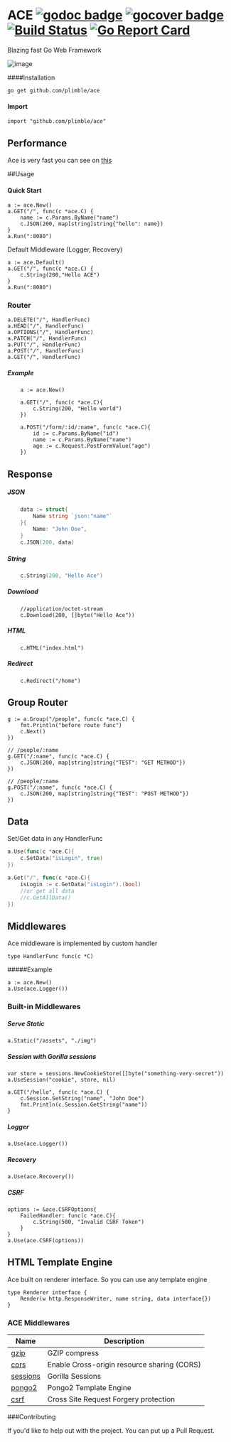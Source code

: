 ACE [![godoc badge](http://godoc.org/github.com/plimble/ace?status.png)](http://godoc.org/github.com/plimble/ace)   [![gocover badge](http://gocover.io/_badge/github.com/plimble/ace?t=3)](http://gocover.io/github.com/plimble/ace) [![Build Status](https://api.travis-ci.org/plimble/ace.svg?branch=master&t=3)](https://travis-ci.org/plimble/ace) [![Go Report Card](http://goreportcard.com/badge/plimble/ace?t=3)](http:/goreportcard.com/report/plimble/ace)
========

Blazing fast Go Web Framework

![image](http://image.free.in.th/v/2013/id/150218064526.jpg)

####Installation

```
go get github.com/plimble/ace
```

#### Import

```
import "github.com/plimble/ace"
```

## Performance
Ace is very fast you can see on [this](https://gist.github.com/witooh/1c05c71d9510b2020e48)

##Usage

#### Quick Start

```
a := ace.New()
a.GET("/", func(c *ace.C) {
	name := c.Params.ByName("name")
	c.JSON(200, map[string]string{"hello": name})
}
a.Run(":8080")
```

Default Middleware (Logger, Recovery)
```
a := ace.Default()
a.GET("/", func(c *ace.C) {
	c.String(200,"Hello ACE")
}
a.Run(":8080")
```

### Router
```
a.DELETE("/", HandlerFunc)
a.HEAD("/", HandlerFunc)
a.OPTIONS("/", HandlerFunc)
a.PATCH("/", HandlerFunc)
a.PUT("/", HandlerFunc)
a.POST("/", HandlerFunc)
a.GET("/", HandlerFunc)
```
##### Example
```
	a := ace.New()

	a.GET("/", func(c *ace.C){
		c.String(200, "Hello world")
	})

	a.POST("/form/:id/:name", func(c *ace.C){
		id := c.Params.ByName("id")
		name := c.Params.ByName("name")
		age := c.Request.PostFormValue("age")
	})
```

## Response
##### JSON
```go
	data := struct{
		Name string `json:"name"`
	}{
		Name: "John Doe",
	}
	c.JSON(200, data)
```
##### String
```go
	c.String(200, "Hello Ace")
```
##### Download
```
	//application/octet-stream
	c.Download(200, []byte("Hello Ace"))
```
##### HTML
```
	c.HTML("index.html")
```
##### Redirect
```
	c.Redirect("/home")
```

## Group Router

```
g := a.Group("/people", func(c *ace.C) {
	fmt.Println("before route func")
	c.Next()
})

// /people/:name
g.GET("/:name", func(c *ace.C) {
	c.JSON(200, map[string]string{"TEST": "GET METHOD"})
})

// /people/:name
g.POST("/:name", func(c *ace.C) {
	c.JSON(200, map[string]string{"TEST": "POST METHOD"})
})
```

## Data
Set/Get data in any HandlerFunc
```go
a.Use(func(c *ace.C){
	c.SetData("isLogin", true)
})

a.Get("/", func(c *ace.C){
	isLogin := c.GetData("isLogin").(bool)
	//or get all data
	//c.GetAllData()
})
```


## Middlewares
Ace middleware is implemented by custom handler
```
type HandlerFunc func(c *C)
```
#####Example
```
a := ace.New()
a.Use(ace.Logger())
```

### Built-in Middlewares

##### Serve Static
```
a.Static("/assets", "./img")
```

##### Session with Gorilla sessions

```
var store = sessions.NewCookieStore([]byte("something-very-secret"))
a.UseSession("cookie", store, nil)

```

```
a.GET("/hello", func(c *ace.C) {
	c.Session.SetString("name", "John Doe")
	fmt.Println(c.Session.GetString("name"))
}
```
##### Logger
```
a.Use(ace.Logger())
```

##### Recovery
```
a.Use(ace.Recovery())
```

##### CSRF
```
options := &ace.CSRFOptions{
	FailedHandler: func(c *ace.C){
		c.String(500, "Invalid CSRF Token")
	}
}
a.Use(ace.CSRF(options))
```

## HTML Template Engine
Ace built on renderer interface. So you can use any template engine

```
type Renderer interface {
	Render(w http.ResponseWriter, name string, data interface{})
}
```


### ACE Middlewares

| Name                                                	| Description                                 	|
|-----------------------------------------------------	|---------------------------------------------	|
| [gzip](https://github.com/plimble/ace-contrib/tree/master/gzip)         	| GZIP compress                               	|
| [cors](https://github.com/plimble/ace-contrib/tree/master/cors)         	| Enable Cross-origin resource sharing (CORS) 	|
| [sessions](https://github.com/plimble/ace-contrib/tree/master/sessions) 	| Gorilla Sessions                            	|
| [pongo2](https://github.com/plimble/ace-contrib/tree/master/pongo2)     	| Pongo2 Template Engine                      	|
| [csrf](https://github.com/plimble/ace-contrib/tree/master/csrf)         	| Cross Site Request Forgery protection       	|

###Contributing

If you'd like to help out with the project. You can put up a Pull Request.
